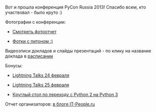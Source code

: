 Вот и прошла конференция PyCon Russia 2013! Спасибо всем, кто участвовал - было круто :)


Фотографии с конференции: 
* [Смотреть фотоотчет](http://www.facebook.com/media/set/?set=a.510272319018902.1073741825.475364682509666&type=1&l=024c3c640c)

* [Фотки с питоном :)](http://www.facebook.com/media/set/?set=a.511999932179474.1073741826.475364682509666&type=1)
                          

Видеозписи докладов и слайды презентаций - по клику на название доклада в [расписании](http://pycon.ru/program/schedule/)

Бонусы:
* [Lightning Talks 24 февраля](http://youtu.be/DTm4bHPZ7Vc)

* [Lightning Talks 25 февраля](http://youtu.be/b_rGwaryDmI)

* [Круглый стол по переходу с Python 2 на Python 3](http://youtu.be/hERb4be-h0w)


Отчет организаторов: [в блоге IT-People.ru](http://it-people.livejournal.com/4790.html)

